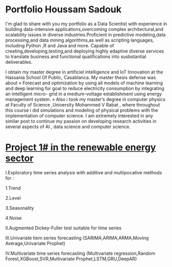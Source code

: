 # Portfolio Houssam Sadouk

I'm glad to share with you my portfolio as a Data Scientist with experience in building data-intensive applications,overcoming complex architectural,and scalability issues in diverse industries.Proficient in predictive modeling,data processing,and data mining algorithms,as well as scripting languages, including Python ,R and Java and more.
Capable of creating,developing,testing,and deploying highly adaptive diverse services to translate business and functional qualifications into susbstantial deliverables.


I obtain my master degree in artificiel intelligence and IoT Innovation at the Hassania School Of Public, Casablanca. My master thesis defense was about « Forecast and optimization by using all models of machine learning and deep learning for goal to reduce electricity consumption by integrating an intelligent micro- grid in a medium-voltage establishment using energy management system. »
Also i took my master’s degree in computer physics at Faculty of Science ,University Mohammed V Rabat , where throughout this course i did simulations and modeling of physical problems with the implementation of computer science.
I am extremely interested in any similar post to continue my passion on developing research activities in several aspects of AI , data science and computer science.




# [Project 1# in the renewable energy sector](https://github.com/HousssamSadouk/Forcasting_Microgrid)


I.Exploratory time series analysis with additive and multipocative methods for :
   
   1.Trend
 
   2.Level
   
   3.Seasonality
   
   4.Noise
   
II.Augmented Dickey-Fuller test suitable for time series

III.Univariate tiem series forecasting (SARIMA,ARIMA,ARMA,Moving Average,Univariate Prophet)

IV.Multivariate time series forecasting (Multivariate regression,Random Forest,XGBoost,SVR,Multivariate Prophet,LSTM,GRU,DeepAR)










